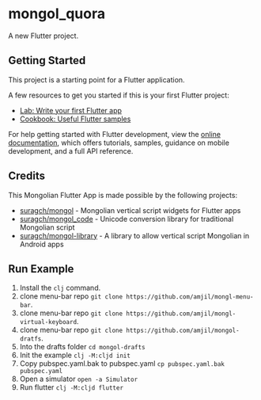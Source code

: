 # mongol_quora

A new Flutter project.


## Getting Started

This project is a starting point for a Flutter application.

A few resources to get you started if this is your first Flutter project:

- [Lab: Write your first Flutter app](https://docs.flutter.dev/get-started/codelab)
- [Cookbook: Useful Flutter samples](https://docs.flutter.dev/cookbook)

For help getting started with Flutter development, view the
[online documentation](https://docs.flutter.dev/), which offers tutorials,
samples, guidance on mobile development, and a full API reference.

## Credits
This Mongolian Flutter App is made possible by the following projects:

- [suragch/mongol](https://github.com/suragch/mongol) - Mongolian vertical script widgets for Flutter apps 
- [suragch/mongol_code](https://github.com/suragch/mongol_code) - Unicode conversion library for traditional Mongolian script 
- [suragch/mongol-library](https://github.com/suragch/mongol-library) - A library to allow vertical script Mongolian in Android apps

## Run Example
1. Install the `clj` command.
2. clone menu-bar repo `git clone https://github.com/amjil/mongl-menu-bar`.
3. clone menu-bar repo `git clone https://github.com/amjil/mongl-virtual-keyboard`.
4. clone menu-bar repo `git clone https://github.com/amjil/mongol-dratfs`.
5. Into the drafts folder `cd mongol-drafts`
5. Init the example `clj -M:cljd init`
6. Copy pubspec.yaml.bak to pubspec.yaml `cp pubspec.yaml.bak pubspec.yaml`
7. Open a simulator `open -a Simulator`
8. Run flutter `clj -M:cljd flutter`
